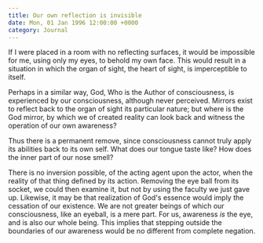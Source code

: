 ```yaml
---
title: Our own reflection is invisible
date: Mon, 01 Jan 1996 12:00:00 +0000
category: Journal
---
```


If I were placed in a room with no reflecting surfaces, it would be
impossible for me, using only my eyes, to behold my own face.  This
would result in a situation in which the organ of sight, the heart of
sight, is imperceptible to itself.

Perhaps in a similar way, God, Who is the Author of consciousness, is
experienced by our consciousness, although never perceived.  Mirrors
exist to reflect back to the organ of sight its particular nature; but
where is the God mirror, by which we of created reality can look back
and witness the operation of our own awareness?

Thus there is a permanent remove, since consciousness cannot truly apply
its abilities back to its own self.  What does our tongue taste like?
How does the inner part of our nose smell?

There is no inversion possible, of the acting agent upon the actor, when
the reality of that thing defined by its action.  Removing the eye ball
from its socket, we could then examine it, but not by using the faculty
we just gave up.  Likewise, it may be that realization of God's essence
would imply the cessation of our existence.  We are not greater beings
of which our consciousness, like an eyeball, is a mere part.  For us,
awareness *is* the eye, and is also our whole being.  This implies that
stepping outside the boundaries of our awareness would be no different
from complete negation.


